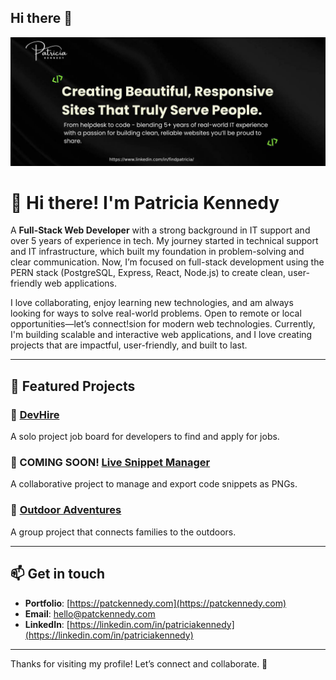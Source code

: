 ## Hi there 👋
![Banner](https://github.com/patckennedy/patckennedy/raw/main/PPP.jpg)

# 👋 Hi there! I'm Patricia Kennedy

A **Full-Stack Web Developer** with a strong background in IT support and over 5 years of experience in tech. My journey started in technical support and IT infrastructure, which built my foundation in problem-solving and clear communication. Now, I’m focused on full-stack development using the PERN stack (PostgreSQL, Express, React, Node.js) to create clean, user-friendly web applications.

I love collaborating, enjoy learning new technologies, and am always looking for ways to solve real-world problems. Open to remote or local opportunities—let’s connect!sion for modern web technologies. Currently, I'm building scalable and interactive web applications, and I love creating projects that are impactful, user-friendly, and built to last.

---

## 🚀 Featured Projects

### 🌟 **[DevHire](https://github.com/patckennedy/devhire-job-portal)**
A solo project job board for developers to find and apply for jobs.

### 🌟 COMING SOON! **[Live Snippet Manager](https://github.com/patckennedy/live-snippet-manager)**
A collaborative project to manage and export code snippets as PNGs.

### 🌟 **[Outdoor Adventures](https://github.com/patckennedy/outdoor-adventures)**
A group project that connects families to the outdoors.

---

## 📫 Get in touch

- **Portfolio**: [https://patckennedy.com](https://patckennedy.com)
- **Email**: [hello@patckennedy.com](mailto:ello@patckennedy.com)
- **LinkedIn**: [https://linkedin.com/in/patriciakennedy](https://linkedin.com/in/patriciakennedy)

---

Thanks for visiting my profile! Let’s connect and collaborate. 🚀

